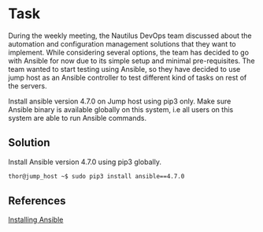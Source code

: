 # Task
During the weekly meeting, the Nautilus DevOps team discussed about the automation and configuration management solutions that they want to implement. While considering several options, the team has decided to go with Ansible for now due to its simple setup and minimal pre-requisites. The team wanted to start testing using Ansible, so they have decided to use jump host as an Ansible controller to test different kind of tasks on rest of the servers.

Install ansible version 4.7.0 on Jump host using pip3 only. Make sure Ansible binary is available globally on this system, i.e all users on this system are able to run Ansible commands.
## Solution
Install Ansible version 4.7.0 using pip3 globally.
```sh
thor@jump_host ~$ sudo pip3 install ansible==4.7.0
```
## References

[Installing Ansible](https://docs.ansible.com/ansible/latest/installation_guide/intro_installation.html)
